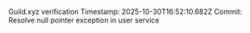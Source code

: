 Guild.xyz verification
Timestamp: 2025-10-30T16:52:10.682Z
Commit: Resolve null pointer exception in user service